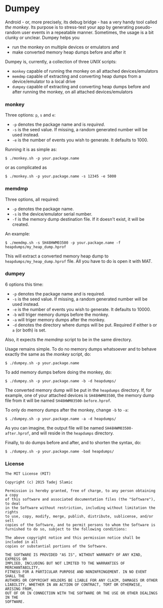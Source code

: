 # Dumpey

Android - or, more precisely, its debug bridge -  has a very handy tool called _the monkey_. Its purpose is to stress-test your app by generating pseudo-random user events in a repeatable manner. Sometimes, the usage is a bit clunky or unclear. Dumpey helps you

- run the monkey on multiple devices or emulators and
- make converted memory heap dumps before and after it

Dumpey is, currently, a collection of three *UNIX* scripts:

 - `monkey` capable of running the monkey on all attached devices/emulators
 - `memdmp` capable of extracting and converting heap dumps from a device/emulator to a local drive
 - `dumpey` capable of extracting and converting heap dumps before and after running the monkey, on all attached devices/emulators

### monkey

Three options: `p`, `s` and `e`:

 - `-p` denotes the package name and is *required*.
 - `-s` is the seed value. If missing, a random generated number will be used instead. 
 - `-e` is the number of events you wish to generate. It defaults to 1000.

Running it is as simple as:

```
$ ./monkey.sh -p your.package.name
```

or as complicated as 

```
$ ./monkey.sh -p your.package.name -s 12345 -e 5000
```

### memdmp

Three options, all required:

 - `-p` denotes the package name.
 - `-s` is the device/emulator serial number.
 - `-f` is the memory dump destination file. If it doesn't exist, it will be created.

An example:

```
$ ./memdmp.sh -s SH48HWM03500 -p your.package.name -f heapdumps/my_heap_dump.hprof
```

This will extract a converted memory heap dump to `heapdumps/my_heap_dump.hprof` file. All you have to do is open it with MAT.

### dumpey

6 options this time:

 - `-p` denotes the package name and is required.
 - `-s` is the seed value. If missing, a random generated number will be used instead. 
 - `-e` is the number of events you wish to generate. It defaults to 10000.
 - `-b` will triger memory dumps before the monkey.
 - `-a` will triger memory dumps after the monkey.
 - `-d` denotes the directory where dumps will be put. Required if either `b` or `a` (or both) is set.

Also, it expects the _memdmp_ script to be in the same directory. 

Usage remains simple. To do no memory dumps whatsoever and to behave exactly the same as the _monkey_ script, do:

```
$ ./dumpey.sh -p your.package.name
```

To add memory dumps before doing the monkey, do:

```
$ ./dumpey.sh -p your.package.name -b -d heapdumps/
```

The converted memory dump will be put in the `heapdumps` directory. If, for example, one of your attached devices is `SH48HWM03500`, the memory dump file from it will be named `SH48HWM03500-before.hprof`. 

To only do memory dumps after the monkey, change `-b` to `-a`:

```
$ ./dumpey.sh -p your.package.name -a -d heapdumps/
```

As you can imagine, the output file will be named `SH48HWM03500-after.hprof`, and will reside in the `heapdumps` directory.

Finally, to do dumps before and after, and to shorten the syntax, do:

```
$ ./dumpey.sh -p your.package.name -bad heapdumps/
```

### License

	The MIT License (MIT)
	
	Copyright (c) 2015 Tadej Slamic
	
	Permission is hereby granted, free of charge, to any person obtaining a copy
	of this software and associated documentation files (the "Software"), to deal
	in the Software without restriction, including without limitation the rights
	to use, copy, modify, merge, publish, distribute, sublicense, and/or sell
	copies of the Software, and to permit persons to whom the Software is
	furnished to do so, subject to the following conditions:
	
	The above copyright notice and this permission notice shall be included in all
	copies or substantial portions of the Software.
	
	THE SOFTWARE IS PROVIDED "AS IS", WITHOUT WARRANTY OF ANY KIND, EXPRESS OR
	IMPLIED, INCLUDING BUT NOT LIMITED TO THE WARRANTIES OF MERCHANTABILITY,
	FITNESS FOR A PARTICULAR PURPOSE AND NONINFRINGEMENT. IN NO EVENT SHALL THE
	AUTHORS OR COPYRIGHT HOLDERS BE LIABLE FOR ANY CLAIM, DAMAGES OR OTHER
	LIABILITY, WHETHER IN AN ACTION OF CONTRACT, TORT OR OTHERWISE, ARISING FROM,
	OUT OF OR IN CONNECTION WITH THE SOFTWARE OR THE USE OR OTHER DEALINGS IN THE
	SOFTWARE.